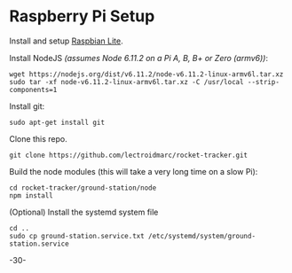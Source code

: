 # Raspberry Pi Setup

Install and setup [Raspbian Lite](https://www.raspberrypi.org/downloads/raspbian/).

Install NodeJS _(assumes Node 6.11.2 on a Pi A, B, B+ or Zero (armv6))_:

    wget https://nodejs.org/dist/v6.11.2/node-v6.11.2-linux-armv6l.tar.xz
    sudo tar -xf node-v6.11.2-linux-armv6l.tar.xz -C /usr/local --strip-components=1

Install git:

    sudo apt-get install git

Clone this repo.

    git clone https://github.com/lectroidmarc/rocket-tracker.git

Build the node modules (this will take a very long time on a slow Pi):

    cd rocket-tracker/ground-station/node
    npm install

(Optional) Install the systemd system file

    cd ..
    sudo cp ground-station.service.txt /etc/systemd/system/ground-station.service

-30-
